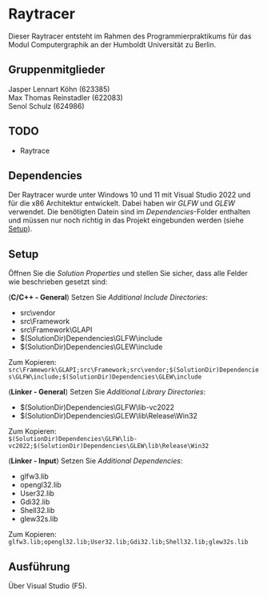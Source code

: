 # Raytracer
Dieser Raytracer entsteht im Rahmen des Programmierpraktikums für das Modul Computergraphik an der Humboldt Universität zu Berlin.

## Gruppenmitglieder
Jasper Lennart Köhn (623385) <br>
Max Thomas Reinstadler (622083) <br>
Senol Schulz (624986)

## TODO
+ Raytrace

## Dependencies
Der Raytracer wurde unter Windows 10 und 11 mit Visual Studio 2022 und für die x86 Architektur entwickelt.
Dabei haben wir *GLFW* und *GLEW* verwendet. Die benötigten Datein sind im *Dependencies*-Folder enthalten und müssen nur noch richtig in das Projekt eingebunden werden (siehe [Setup](#Setup)).

## Setup
Öffnen Sie die *Solution Properties* und stellen Sie sicher, dass alle Felder wie beschrieben gesetzt sind:

(**C/C++ - General**) Setzen Sie *Additional Include Directories*:
- src\vendor
- src\Framework
- src\Framework\GLAPI
- $(SolutionDir)Dependencies\GLFW\include
- $(SolutionDir)Dependencies\GLEW\include

Zum Kopieren: <br>
`src\Framework\GLAPI;src\Framework;src\vendor;$(SolutionDir)Dependencies\GLFW\include;$(SolutionDir)Dependencies\GLEW\include`

(**Linker - General**) Setzen Sie *Additional Library Directories*:
- $(SolutionDir)Dependencies\GLFW\lib-vc2022
- $(SolutionDir)Dependencies\GLEW\lib\Release\Win32

Zum Kopieren: <br>
`$(SolutionDir)Dependencies\GLFW\lib-vc2022;$(SolutionDir)Dependencies\GLEW\lib\Release\Win32`

(**Linker - Input**) Setzen Sie *Additional Dependencies*:
- glfw3.lib
- opengl32.lib
- User32.lib
- Gdi32.lib
- Shell32.lib
- glew32s.lib

Zum Kopieren: <br>
`glfw3.lib;opengl32.lib;User32.lib;Gdi32.lib;Shell32.lib;glew32s.lib`

## Ausführung
Über Visual Studio (F5).
